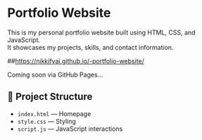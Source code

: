 
# Portfolio Website

This is my personal portfolio website built using HTML, CSS, and JavaScript.  
It showcases my projects, skills, and contact information.

##https://nikkifyai.github.io/-portfolio-website/

Coming soon via GitHub Pages...

## 📁 Project Structure

- `index.html` — Homepage
- `style.css` — Styling
- `script.js` — JavaScript interactions
